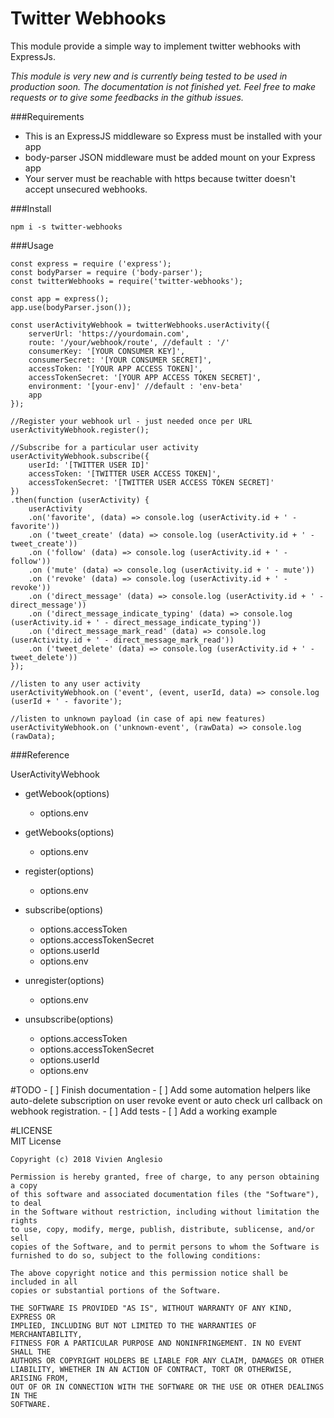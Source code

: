 # Twitter Webhooks
This module provide a simple way to implement twitter webhooks with ExpressJs.

*This module is very new and is currently being tested to be used in production soon. The documentation is not finished yet. Feel free to make requests or to give some feedbacks in the github issues.*

###Requirements

- This is an ExpressJS middleware so Express must be installed with your app
- body-parser JSON middleware must be added mount on your Express app
- Your server must be reachable with https because twitter doesn't accept unsecured webhooks.

###Install

`npm i -s twitter-webhooks`

###Usage

```
const express = require ('express');
const bodyParser = require ('body-parser');
const twitterWebhooks = require('twitter-webhooks');

const app = express();
app.use(bodyParser.json());

const userActivityWebhook = twitterWebhooks.userActivity({
    serverUrl: 'https://yourdomain.com',
    route: '/your/webhook/route', //default : '/'
    consumerKey: '[YOUR CONSUMER KEY]',
    consumerSecret: '[YOUR CONSUMER SECRET]',
    accessToken: '[YOUR APP ACCESS TOKEN]',
    accessTokenSecret: '[YOUR APP ACCESS TOKEN SECRET]',
    environment: '[your-env]' //default : 'env-beta'
    app
});

//Register your webhook url - just needed once per URL
userActivityWebhook.register();

//Subscribe for a particular user activity
userActivityWebhook.subscribe({
    userId: '[TWITTER USER ID]'
    accessToken: '[TWITTER USER ACCESS TOKEN]',
    accessTokenSecret: '[TWITTER USER ACCESS TOKEN SECRET]'
})
.then(function (userActivity) {
    userActivity
    .on('favorite', (data) => console.log (userActivity.id + ' - favorite'))
    .on ('tweet_create' (data) => console.log (userActivity.id + ' - tweet_create'))
    .on ('follow' (data) => console.log (userActivity.id + ' - follow'))
    .on ('mute' (data) => console.log (userActivity.id + ' - mute'))
    .on ('revoke' (data) => console.log (userActivity.id + ' - revoke'))
    .on ('direct_message' (data) => console.log (userActivity.id + ' - direct_message'))
    .on ('direct_message_indicate_typing' (data) => console.log (userActivity.id + ' - direct_message_indicate_typing'))
    .on ('direct_message_mark_read' (data) => console.log (userActivity.id + ' - direct_message_mark_read'))
    .on ('tweet_delete' (data) => console.log (userActivity.id + ' - tweet_delete'))
});

//listen to any user activity
userActivityWebhook.on ('event', (event, userId, data) => console.log (userId + ' - favorite');

//listen to unknown payload (in case of api new features)
userActivityWebhook.on ('unknown-event', (rawData) => console.log (rawData);

```

###Reference

UserActivityWebhook

- getWebook(options)
    - options.env

- getWebooks(options)
    - options.env
        
- register(options)
    - options.env
    
- subscribe(options)
    - options.accessToken
    - options.accessTokenSecret
    - options.userId
    - options.env

- unregister(options)
    - options.env

- unsubscribe(options)
    - options.accessToken
    - options.accessTokenSecret
    - options.userId
    - options.env
    
#TODO
    - [ ] Finish documentation
    - [ ] Add some automation helpers like auto-delete subscription on user revoke event 
          or auto check url callback on webhook registration.
    - [ ] Add tests
    - [ ] Add a working example
    
#LICENSE    
    MIT License
    
    Copyright (c) 2018 Vivien Anglesio
    
    Permission is hereby granted, free of charge, to any person obtaining a copy
    of this software and associated documentation files (the "Software"), to deal
    in the Software without restriction, including without limitation the rights
    to use, copy, modify, merge, publish, distribute, sublicense, and/or sell
    copies of the Software, and to permit persons to whom the Software is
    furnished to do so, subject to the following conditions:
    
    The above copyright notice and this permission notice shall be included in all
    copies or substantial portions of the Software.
    
    THE SOFTWARE IS PROVIDED "AS IS", WITHOUT WARRANTY OF ANY KIND, EXPRESS OR
    IMPLIED, INCLUDING BUT NOT LIMITED TO THE WARRANTIES OF MERCHANTABILITY,
    FITNESS FOR A PARTICULAR PURPOSE AND NONINFRINGEMENT. IN NO EVENT SHALL THE
    AUTHORS OR COPYRIGHT HOLDERS BE LIABLE FOR ANY CLAIM, DAMAGES OR OTHER
    LIABILITY, WHETHER IN AN ACTION OF CONTRACT, TORT OR OTHERWISE, ARISING FROM,
    OUT OF OR IN CONNECTION WITH THE SOFTWARE OR THE USE OR OTHER DEALINGS IN THE
    SOFTWARE.


